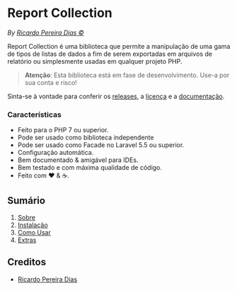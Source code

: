 # Report Collection

*By [Ricardo Pereira Dias &copy;](https://github.com/rpdesignerfly)*

Report Collection é uma biblioteca que permite a manipulação de uma gama de tipos de listas de dados a fim de serem exportadas em arquivos de relatório ou simplesmente usadas em qualquer projeto PHP.

> **Atenção**:
> Esta biblioteca está em fase de desenvolvimento. Use-a por sua conta e risco!

Sinta-se à vontade para conferir os [releases](https://github.com/rpdesignerfly/report-collection/releases), a [licença](license.md) e a [documentação](docs/01-About.md).

### Características

  * Feito para o PHP 7 ou superior.
  * Pode ser usado como biblioteca independente
  * Pode ser usado como Facade no Laravel 5.5 ou superior.
  * Configuração automática.
  * Bem documentado &amp; amigável para IDEs.
  * Bem testado e com máxima qualidade de código.
  * Feito com :heart: &amp; :coffee:.

## Sumário

  1. [Sobre](docs/01-About.md)
  2. [Instalação](docs/02-Installation.md)
  3. [Como Usar](docs/03-Usage.md)
  4. [Extras](docs/04-Extras.md)


## Creditos

- [Ricardo Pereira Dias](https://github.com/rpdesignerfly)
